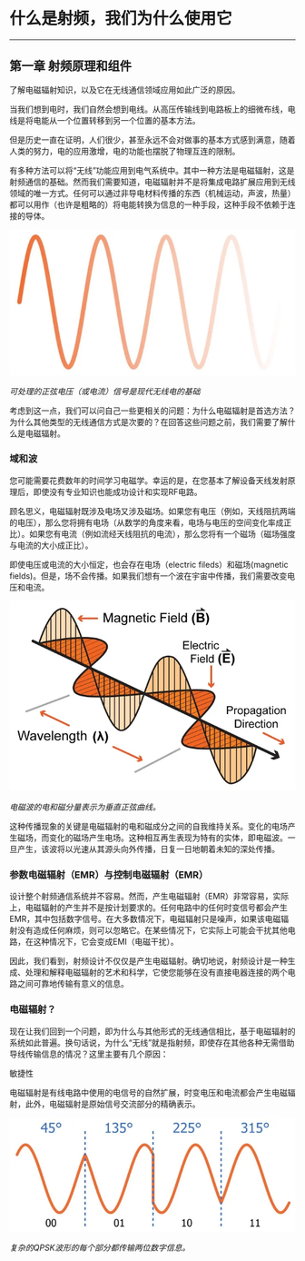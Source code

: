 # 什么是射频，我们为什么使用它

------

## 第一章 射频原理和组件

了解电磁辐射知识，以及它在无线通信领域应用如此广泛的原因。

当我们想到电时，我们自然会想到电线。从高压传输线到电路板上的细微布线，电线是将电能从一个位置转移到另一个位置的基本方法。

但是历史一直在证明，人们很少，甚至永远不会对做事的基本方式感到满意，随着人类的努力，电的应用激增，电的功能也摆脱了物理互连的限制。

有多种方法可以将“无线”功能应用到电气系统中。其中一种方法是电磁辐射，这是射频通信的基础。然而我们需要知道，电磁辐射并不是将集成电路扩展应用到无线领域的唯一方式。任何可以通过非导电材料传播的东西（机械运动，声波，热量）都可以用作（也许是粗略的）将电能转换为信息的一种手段，这种手段不依赖于连接的导体。

![sinusoidal](imgs/RFT_page1_1.jpg)

*可处理的正弦电压（或电流）信号是现代无线电的基础*

考虑到这一点，我们可以问自己一些更相关的问题：为什么电磁辐射是首选方法？为什么其他类型的无线通信方式是次要的？在回答这些问题之前，我们需要了解什么是电磁辐射。

### 域和波

您可能需要花费数年的时间学习电磁学。幸运的是，在您基本了解设备天线发射原理后，即使没有专业知识也能成功设计和实现RF电路。

顾名思义，电磁辐射既涉及电场又涉及磁场。如果您有电压（例如，天线阻抗两端的电压），那么您将拥有电场（从数学的角度来看，电场与电压的空间变化率成正比）。如果您有电流（例如流经天线阻抗的电流），那么您将有一个磁场（磁场强度与电流的大小成正比）。

即使电压或电流的大小恒定，也会存在电场（electric fileds）和磁场(magnetic fields)。但是，场不会传播。如果我们想有一个波在宇宙中传播，我们需要改变电压和电流。

![electric and magnetic](imgs/RFT_ch1_page1_2.jpg)

*电磁波的电和磁分量表示为垂直正弦曲线。*

这种传播现象的关键是电磁辐射的电和磁成分之间的自我维持关系。变化的电场产生磁场，而变化的磁场产生电场。这种相互再生表现为特有的实体，即电磁波。一旦产生，该波将以光速从其源头向外传播，日复一日地朝着未知的深处传播。

### 参数电磁辐射（EMR）与控制电磁辐射（EMR）

设计整个射频通信系统并不容易。然而，产生电磁辐射（EMR）非常容易，实际上，电磁辐射的产生并不是按计划要求的。任何电路中的任何时变信号都会产生EMR，其中包括数字信号。在大多数情况下，电磁辐射只是噪声，如果该电磁辐射没有造成任何麻烦，则可以忽略它。在某些情况下，它实际上可能会干扰其他电路，在这种情况下，它会变成EMI（电磁干扰）。

因此，我们看到，射频设计不仅仅是产生电磁辐射。确切地说，射频设计是一种生成、处理和解释电磁辐射的艺术和科学，它使您能够在没有直接电器连接的两个电路之间可靠地传输有意义的信息。

### 电磁辐射？

现在让我们回到一个问题，即为什么与其他形式的无线通信相比，基于电磁辐射的系统如此普遍。换句话说，为什么“无线”就是指射频，即使存在其他各种无需借助导线传输信息的情况？这里主要有几个原因：

敏捷性

电磁辐射是有线电路中使用的电信号的自然扩展，时变电压和电流都会产生电磁辐射，此外，电磁辐射是原始信号交流部分的精确表示。

![QPSK](imgs/RFT_page1_3.jpg)

*复杂的QPSK波形的每个部分都传输两位数字信息。*